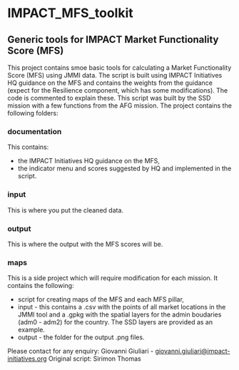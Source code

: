 # IMPACT_MFS_toolkit
## Generic tools for IMPACT Market Functionality Score (MFS)

This project contains smoe basic tools for calculating a Market Functionality Score (MFS) using JMMI data.
The script is built using IMPACT Initiatives HQ guidance on the MFS and contains the weights from the guidance (expect for the Resilience component, which has some modifications). The code is commented to explain these.
This script was built by the SSD mission with a few functions from the AFG mission.
The project contains the following folders:

### documentation
This contains:
- the IMPACT Initiatives HQ guidance on the MFS,
- the indicator menu and scores suggested by HQ and implemented in the script.

### input
This is where you put the cleaned data.

### output
This is where the output with the MFS scores will be.

### maps
This is a side project which will require modification for each mission.
It contains the following:
- script for creating maps of the MFS and each MFS pillar,
- input - this contains a .csv with the points of all market locations in the JMMI tool and a .gpkg with the spatial layers for the admin boudaries (adm0 - adm2) for the country. The SSD layers are provided as an example.
- output - the folder for the output .png files.

Please contact for any enquiry: Giovanni Giuliari - giovanni.giuliari@impact-initiatives.org
Original script: Sirimon Thomas
